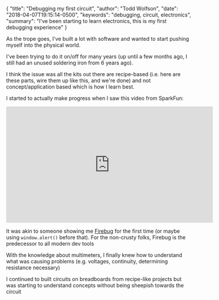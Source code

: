 {
  "title": "Debugging my first circuit",
  "author": "Todd Wolfson",
  "date": "2018-04-07T19:15:14-0500",
  "keywords": "debugging, circuit, electronics",
  "summary": "I've been starting to learn electronics, this is my first debugging experience"
}

As the trope goes, I've built a lot with software and wanted to start pushing myself into the physical world.

I've been trying to do it on/off for many years (up until a few months ago, I still had an unused soldering iron from 6 years ago).

I think the issue was all the kits out there are recipe-based (i.e. here are these parts, wire them up like this, and we're done) and not concept/application based which is how I learn best.

I started to actually make progress when I saw this video from SparkFun:

<iframe width="560" height="315" src="https://www.youtube.com/embed/SLkPtmnglOI" frameborder="0" allow="autoplay; encrypted-media" allowfullscreen></iframe>

It was akin to someone showing me [Firebug][] for the first time (or maybe using `window.alert()` before that). For the non-crusty folks, Firebug is the predecessor to all modern dev tools

With the knowledge about multimeters, I finally knew how to understand what was causing problems (e.g. voltages, continuity, determining resistance necessary)

[Firebug]: https://getfirebug.com/

I continued to built circuits on breadboards from recipe-like projects but was starting to understand concepts without being sheepish towards the circuit
